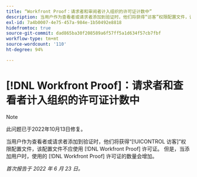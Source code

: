 ```yaml
---
title: “Workfront Proof：请求者和审阅者计入组织的许可证计数中”
description: 当用户作为查看者或请求者添加到验证时，他们将获得“访客”权限配置文件，该配置文件不应使用验证许可证。 但是，当添加用户时，使用的验证许可证的数量会增加。
exl-id: 7a4b0007-4e75-457a-984e-1b50492e8818
hidefromtoc: true
source-git-commit: dad865ba30f208589a6f57ff5a1d634f57cb7fbf
workflow-type: tm+mt
source-wordcount: '110'
ht-degree: 94%

---
```


# [!DNL Workfront Proof]：请求者和查看者计入组织的许可证计数中

>[!NOTE]
>
>此问题已于2022年10月13日修复。

当用户作为查看者或请求者添加到验证时，他们将获得“[!UICONTROL 访客]”权限配置文件，该配置文件不应使用 [!DNL Workfront Proof] 许可证。 但是，当添加用户时，使用的 [!DNL Workfront Proof] 许可证的数量会增加。

_首次报告于 2022 年 6 月 23 日。_
